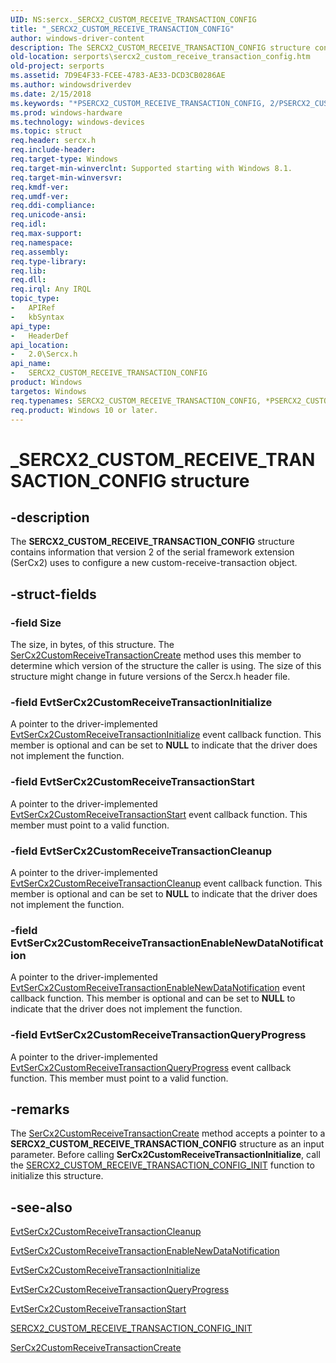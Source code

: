 ```yaml
---
UID: NS:sercx._SERCX2_CUSTOM_RECEIVE_TRANSACTION_CONFIG
title: "_SERCX2_CUSTOM_RECEIVE_TRANSACTION_CONFIG"
author: windows-driver-content
description: The SERCX2_CUSTOM_RECEIVE_TRANSACTION_CONFIG structure contains information that version 2 of the serial framework extension (SerCx2) uses to configure a new custom-receive-transaction object.
old-location: serports\sercx2_custom_receive_transaction_config.htm
old-project: serports
ms.assetid: 7D9E4F33-FCEE-4783-AE33-DCD3CB0286AE
ms.author: windowsdriverdev
ms.date: 2/15/2018
ms.keywords: "*PSERCX2_CUSTOM_RECEIVE_TRANSACTION_CONFIG, 2/PSERCX2_CUSTOM_RECEIVE_TRANSACTION_CONFIG, 2/SERCX2_CUSTOM_RECEIVE_TRANSACTION_CONFIG, PSERCX2_CUSTOM_RECEIVE_TRANSACTION_CONFIG, PSERCX2_CUSTOM_RECEIVE_TRANSACTION_CONFIG structure pointer [Serial Ports], SERCX2_CUSTOM_RECEIVE_TRANSACTION_CONFIG, SERCX2_CUSTOM_RECEIVE_TRANSACTION_CONFIG structure [Serial Ports], _SERCX2_CUSTOM_RECEIVE_TRANSACTION_CONFIG, serports.sercx2_custom_receive_transaction_config"
ms.prod: windows-hardware
ms.technology: windows-devices
ms.topic: struct
req.header: sercx.h
req.include-header: 
req.target-type: Windows
req.target-min-winverclnt: Supported starting with Windows 8.1.
req.target-min-winversvr: 
req.kmdf-ver: 
req.umdf-ver: 
req.ddi-compliance: 
req.unicode-ansi: 
req.idl: 
req.max-support: 
req.namespace: 
req.assembly: 
req.type-library: 
req.lib: 
req.dll: 
req.irql: Any IRQL
topic_type:
-	APIRef
-	kbSyntax
api_type:
-	HeaderDef
api_location:
-	2.0\Sercx.h
api_name:
-	SERCX2_CUSTOM_RECEIVE_TRANSACTION_CONFIG
product: Windows
targetos: Windows
req.typenames: SERCX2_CUSTOM_RECEIVE_TRANSACTION_CONFIG, *PSERCX2_CUSTOM_RECEIVE_TRANSACTION_CONFIG
req.product: Windows 10 or later.
---
```


# _SERCX2_CUSTOM_RECEIVE_TRANSACTION_CONFIG structure


## -description


The <b>SERCX2_CUSTOM_RECEIVE_TRANSACTION_CONFIG</b> structure contains information that version 2 of the serial framework extension (SerCx2) uses to configure a new custom-receive-transaction object.


## -struct-fields




### -field Size

The size, in bytes, of this structure. The <a href="https://msdn.microsoft.com/library/windows/hardware/dn265251">SerCx2CustomReceiveTransactionCreate</a> method uses this member to determine which version of the structure the caller is using. The size of this structure might change in future versions of the Sercx.h header file.


### -field EvtSerCx2CustomReceiveTransactionInitialize

A pointer to the driver-implemented <a href="https://msdn.microsoft.com/B3C23236-2A35-456A-B461-AEC688ACA5B7">EvtSerCx2CustomReceiveTransactionInitialize</a> event callback function. This member is optional and can be set to <b>NULL</b> to indicate that the driver does not implement the function.


### -field EvtSerCx2CustomReceiveTransactionStart

A pointer to the driver-implemented <a href="https://msdn.microsoft.com/F90250CC-EDBF-4DB7-B889-4BF6325FB0CD">EvtSerCx2CustomReceiveTransactionStart</a> event callback function. This member must point to a valid function.


### -field EvtSerCx2CustomReceiveTransactionCleanup

A pointer to the driver-implemented <a href="https://msdn.microsoft.com/72AF3D52-D109-42A7-9F25-14A3F5EDC94A">EvtSerCx2CustomReceiveTransactionCleanup</a> event callback function. This member is optional and can be set to <b>NULL</b> to indicate that the driver does not implement the function.


### -field EvtSerCx2CustomReceiveTransactionEnableNewDataNotification

A pointer to the driver-implemented <a href="https://msdn.microsoft.com/C3E446AB-17AA-4FD8-8245-16D95134B0E7">EvtSerCx2CustomReceiveTransactionEnableNewDataNotification</a> event callback function. This member is optional and can be set to <b>NULL</b> to indicate that the driver does not implement the function.


### -field EvtSerCx2CustomReceiveTransactionQueryProgress

A pointer to the driver-implemented <a href="https://msdn.microsoft.com/B0B08257-E867-4E22-949E-555AD44C2DDE">EvtSerCx2CustomReceiveTransactionQueryProgress</a> event callback function. This member must point to a valid function.


## -remarks



The <a href="https://msdn.microsoft.com/library/windows/hardware/dn265251">SerCx2CustomReceiveTransactionCreate</a> method accepts a pointer to a <b>SERCX2_CUSTOM_RECEIVE_TRANSACTION_CONFIG</b> structure as an input parameter. Before calling <b>SerCx2CustomReceiveTransactionInitialize</b>, call the <a href="https://msdn.microsoft.com/library/windows/hardware/dn265316">SERCX2_CUSTOM_RECEIVE_TRANSACTION_CONFIG_INIT</a> function to initialize this structure.




## -see-also




<a href="https://msdn.microsoft.com/72AF3D52-D109-42A7-9F25-14A3F5EDC94A">EvtSerCx2CustomReceiveTransactionCleanup</a>



<a href="https://msdn.microsoft.com/C3E446AB-17AA-4FD8-8245-16D95134B0E7">EvtSerCx2CustomReceiveTransactionEnableNewDataNotification</a>



<a href="https://msdn.microsoft.com/B3C23236-2A35-456A-B461-AEC688ACA5B7">EvtSerCx2CustomReceiveTransactionInitialize</a>



<a href="https://msdn.microsoft.com/B0B08257-E867-4E22-949E-555AD44C2DDE">EvtSerCx2CustomReceiveTransactionQueryProgress</a>



<a href="https://msdn.microsoft.com/F90250CC-EDBF-4DB7-B889-4BF6325FB0CD">EvtSerCx2CustomReceiveTransactionStart</a>



<a href="https://msdn.microsoft.com/library/windows/hardware/dn265316">SERCX2_CUSTOM_RECEIVE_TRANSACTION_CONFIG_INIT</a>



<a href="https://msdn.microsoft.com/library/windows/hardware/dn265251">SerCx2CustomReceiveTransactionCreate</a>
 

 

